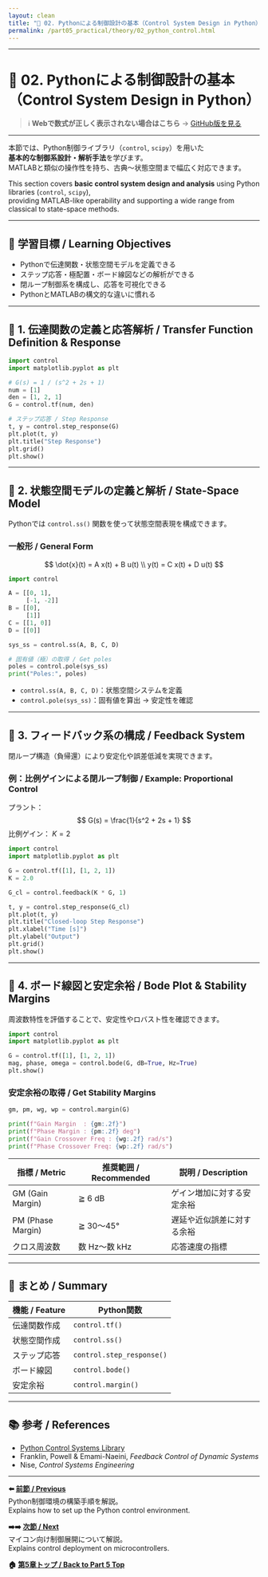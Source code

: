 ```yaml
---
layout: clean
title: "🐍 02. Pythonによる制御設計の基本（Control System Design in Python）"
permalink: /part05_practical/theory/02_python_control.html
---
```


---

# 🐍 02. Pythonによる制御設計の基本（Control System Design in Python）

> ℹ️ **Webで数式が正しく表示されない場合はこちら** → [GitHub版を見る](https://github.com/Samizo-AITL/EduController/blob/main/part05_practical/theory/02_python_control.md)

---

本節では、Python制御ライブラリ（`control`, `scipy`）を用いた  
**基本的な制御系設計・解析手法**を学びます。  
MATLABと類似の操作性を持ち、古典〜状態空間まで幅広く対応できます。

This section covers **basic control system design and analysis** using Python libraries (`control`, `scipy`),  
providing MATLAB-like operability and supporting a wide range from classical to state-space methods.

---

## 🎯 学習目標 / Learning Objectives

- Pythonで伝達関数・状態空間モデルを定義できる  
- ステップ応答・極配置・ボード線図などの解析ができる  
- 閉ループ制御系を構成し、応答を可視化できる  
- PythonとMATLABの構文的な違いに慣れる  

---

## 🔁 1. 伝達関数の定義と応答解析 / Transfer Function Definition & Response

```python
import control
import matplotlib.pyplot as plt

# G(s) = 1 / (s^2 + 2s + 1)
num = [1]
den = [1, 2, 1]
G = control.tf(num, den)

# ステップ応答 / Step Response
t, y = control.step_response(G)
plt.plot(t, y)
plt.title("Step Response")
plt.grid()
plt.show()
```

---

## 🧮 2. 状態空間モデルの定義と解析 / State-Space Model

Pythonでは `control.ss()` 関数を使って状態空間表現を構成できます。

### 一般形 / General Form
$$
\dot{x}(t) = A x(t) + B u(t) \\
y(t) = C x(t) + D u(t)
$$

```python
import control

A = [[0, 1],
     [-1, -2]]
B = [[0],
     [1]]
C = [[1, 0]]
D = [[0]]

sys_ss = control.ss(A, B, C, D)

# 固有値（極）の取得 / Get poles
poles = control.pole(sys_ss)
print("Poles:", poles)
```
- `control.ss(A, B, C, D)`：状態空間システムを定義  
- `control.pole(sys_ss)`：固有値を算出 → 安定性を確認  

---

## 🔁 3. フィードバック系の構成 / Feedback System

閉ループ構造（負帰還）により安定化や誤差低減を実現できます。

### 例：比例ゲインによる閉ループ制御 / Example: Proportional Control

プラント：
$$
G(s) = \frac{1}{s^2 + 2s + 1}
$$
比例ゲイン： $K=2$

```python
import control
import matplotlib.pyplot as plt

G = control.tf([1], [1, 2, 1])
K = 2.0

G_cl = control.feedback(K * G, 1)

t, y = control.step_response(G_cl)
plt.plot(t, y)
plt.title("Closed-loop Step Response")
plt.xlabel("Time [s]")
plt.ylabel("Output")
plt.grid()
plt.show()
```

---

## 🔁 4. ボード線図と安定余裕 / Bode Plot & Stability Margins

周波数特性を評価することで、安定性やロバスト性を確認できます。

```python
import control
import matplotlib.pyplot as plt

G = control.tf([1], [1, 2, 1])
mag, phase, omega = control.bode(G, dB=True, Hz=True)
plt.show()
```

### 安定余裕の取得 / Get Stability Margins
```python
gm, pm, wg, wp = control.margin(G)

print(f"Gain Margin  : {gm:.2f}")
print(f"Phase Margin : {pm:.2f} deg")
print(f"Gain Crossover Freq : {wg:.2f} rad/s")
print(f"Phase Crossover Freq: {wp:.2f} rad/s")
```

| 指標 / Metric     | 推奨範囲 / Recommended | 説明 / Description |
|------------------|------------------------|--------------------|
| GM (Gain Margin) | ≧ 6 dB                 | ゲイン増加に対する安定余裕 |
| PM (Phase Margin)| ≧ 30〜45°               | 遅延や近似誤差に対する余裕 |
| クロス周波数      | 数 Hz〜数 kHz            | 応答速度の指標 |

---

## 📘 まとめ / Summary

| 機能 / Feature            | Python関数 |
|---------------------------|------------|
| 伝達関数作成               | `control.tf()` |
| 状態空間作成               | `control.ss()` |
| ステップ応答               | `control.step_response()` |
| ボード線図                 | `control.bode()` |
| 安定余裕                   | `control.margin()` |

---

## 📚 参考 / References

- [Python Control Systems Library](https://python-control.readthedocs.io/)  
- Franklin, Powell & Emami-Naeini, *Feedback Control of Dynamic Systems*  
- Nise, *Control Systems Engineering*  

---

**⬅️ [前節 / Previous](https://samizo-aitl.github.io/EduController/part05_practical/theory/01_simulation_setup.html)**  
Python制御環境の構築手順を解説。  
Explains how to set up the Python control environment.

**➡️➡️ [次節 / Next](https://samizo-aitl.github.io/EduController/part05_practical/theory/03_embedded_control.html)**  
マイコン向け制御展開について解説。  
Explains control deployment on microcontrollers.

**🏠 [第5章トップ / Back to Part 5 Top](https://samizo-aitl.github.io/EduController/part05_practical/)**
